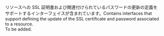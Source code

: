 <Namespace Name="Microsoft.Azure.Management.Network.Fluent.HasSslCertificate.UpdateDefinition">
  <Docs>
    <summary><span data-ttu-id="b1c2f-101">リソースへの SSL 証明書および関連付けられているパスワードの更新の定義をサポートするインターフェイスが含まれています。</span><span class="sxs-lookup"><span data-stu-id="b1c2f-101">Contains interfaces that support defining the update of the SSL certificate and password associated to a resource.</span></span></summary> 
    <remarks>To be added.</remarks>
  </Docs>
</Namespace>
